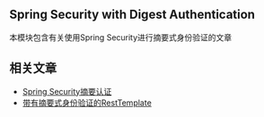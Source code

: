 ## Spring Security with Digest Authentication

本模块包含有关使用Spring Security进行摘要式身份验证的文章

## 相关文章

+ [Spring Security摘要认证](docs/SpringSecurity摘要认证.md)
+ [带有摘要式身份验证的RestTemplate](docs/带有摘要式身份验证的RestTemplate.md)